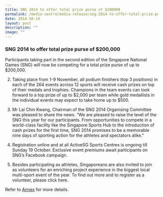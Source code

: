 ```yaml
---
title: SNG 2014 to offer total prize purse of $200000
permalink: /media-centre/media-release/sng-2014-to-offer-total-prize-purse-of-200000-dollars/
date: 2014-10-14
layout: post
description: ""
image: ""
---
```

### **SNG 2014 to offer total prize purse of $200,000**
Participants taking part in the second edition of the Singapore National Games (SNG) will now be competing for a total prize purse of up to $200,000.

2. Taking place from 1-9 November, all podium finishers (top 3 positions) in each of the 264 events across 12 sports will receive cash prizes on top of their medals and trophies. Champions in the team events can look forward to a top prize of up to $2,000 per team while gold medallists in the individual events may expect to take home up to $500.

3. Mr Lai Chin Kwang, Chairman of the SNG 2014 Organising Committee was pleased to share the news. “We are pleased to raise the level of the SNG this year for our participants. From opportunities to compete in a world-class facility like the Singapore Sports Hub to the introduction of cash prizes for the first time, SNG 2014 promises to be a memorable nine days of sporting action for the athletes and spectators alike.”

4. Registration online and at all ActiveSG Sports Centres is ongoing till Sunday 19 October. Exclusive event premiums await participants on SNG’s Facebook campaign. 

5. Besides participating as athletes, Singaporeans are also invited to join as volunteers for an enriching project experience in the biggest local multi-sport event of the year.  To find out more and to register as a volunteer, please click here. 

Refer to [Annex](/files/Media%20Centre/Media%20Release/2014/October/SNG%202014%20Media%20ReleaseAnnex.pdf) for more details.